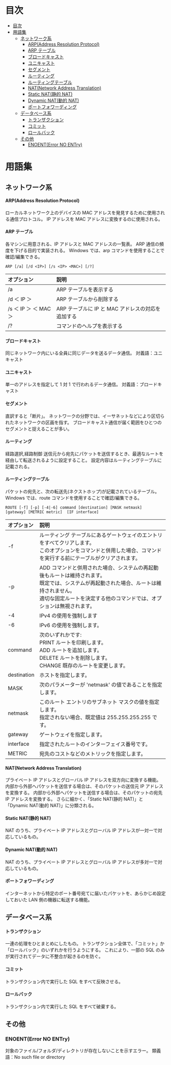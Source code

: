 # 目次

- [目次](#目次)
- [用語集](#用語集)
  - [ネットワーク系](#ネットワーク系)
      - [ARP(Address Resolution Protocol)](#arpaddress-resolution-protocol)
      - [ARP テーブル](#arp-テーブル)
      - [ブロードキャスト](#ブロードキャスト)
      - [ユニキャスト](#ユニキャスト)
      - [セグメント](#セグメント)
      - [ルーティング](#ルーティング)
      - [ルーティングテーブル](#ルーティングテーブル)
      - [NAT(Network Address Translation)](#natnetwork-address-translation)
      - [Static NAT(静的 NAT)](#static-nat静的-nat)
      - [Dynamic NAT(動的 NAT)](#dynamic-nat動的-nat)
      - [ポートフォワーディング](#ポートフォワーディング)
  - [データベース系](#データベース系)
      - [トランザクション](#トランザクション)
      - [コミット](#コミット)
      - [ロールバック](#ロールバック)
  - [その他](#その他)
    - [ENOENT(Error NO ENTry)](#enoenterror-no-entry)

# 用語集

## ネットワーク系

#### ARP(Address Resolution Protocol)

ローカルネットワーク上のデバイスの MAC アドレスを発見するために使用される通信プロトコル。
IP アドレスを MAC アドレスに変換するのに使用される。

#### ARP テーブル

各マシンに用意される、IP アドレスと MAC アドレスの一覧表。
ARP 通信の頻度を下げる目的で実装される。
Windows では、arp コマンドを使用することで確認/編集できる。

```
ARP [/a] [/d <IP>] [/s <IP> <MAC>] [/?]
```

| オプション            | 説明                                              |
| :-------------------- | :------------------------------------------------ |
| /a                    | ARP テーブルを表示する                            |
| /d ＜ IP ＞           | ARP テーブルから削除する                          |
| /s ＜ IP ＞ ＜ MAC ＞ | ARP テーブルに IP と MAC アドレスの対応を追加する |
| /?                    | コマンドのヘルプを表示する                        |

#### ブロードキャスト

同じネットワーク内にいる全員に同じデータを送るデータ通信。
対義語：ユニキャスト

#### ユニキャスト

単一のアドレスを指定して 1 対 1 で行われるデータ通信。
対義語：ブロードキャスト

#### セグメント

直訳すると「断片」。
ネットワークの分野では、イーサネットなどにより区切られたネットワークの区画を指す。
ブロードキャスト通信が届く範囲をひとつのセグメントと捉えることが多い。

#### ルーティング

経路選択,経路制御
送信元から宛先にパケットを送信するとき、最適なルートを経由して転送されるように設定すること。
設定内容はルーティングテーブルに記載される。

#### ルーティングテーブル

パケットの宛先と、次の転送先(ネクストホップ)が記載されているテーブル。
Windows では、route コマンドを使用することで確認/編集できる。

```
ROUTE [-f] [-p] [-4|-6] command [destination] [MASK netmask]  [gateway] [METRIC metric]  [IF interface]
```

| オプション  | 説明|
| :---------- | :-- |
| -f          | ルーティング テーブルにあるゲートウェイのエントリをすべてクリアします。<br>このオプションをコマンドと併用した場合、コマンドを実行する前にテーブルがクリアされます。|
| -p          | ADD コマンドと併用された場合、システムの再起動後もルートは維持されます。<br>既定では、システムが再起動された場合、ルートは維持されません。<br>適切な固定ルートを決定する他のコマンドでは、オプションは無視されます。 |
| -4          | IPv4 の使用を強制します|
| -6          | IPv6 の使用を強制します。|
| command     | 次のいずれかです:<br>PRINT ルートを印刷します。<br>ADD ルートを追加します。<br>DELETE ルートを削除します。<br>CHANGE 既存のルートを変更します。|
| destination | ホストを指定します。|
| MASK        | 次のパラメーターが 'netmask' の値であることを指定します。 |
| netmask     | このルート エントリのサブネット マスクの値を指定します。<br>指定されない場合、既定値は 255.255.255.255 です。|
| gateway     | ゲートウェイを指定します。|
| interface   | 指定されたルートのインターフェイス番号です。|
| METRIC      | 宛先のコストなどのメトリックを指定します。|

#### NAT(Network Address Translation)

プライベート IP アドレスとグローバル IP アドレスを双方向に変換する機能。
内部から外部へパケットを送信する場合は、そのパケットの送信元 IP アドレスを変換する。
内部から外部へパケットを送信する場合は、そのパケットの宛先 IP アドレスを変換する。
さらに細かく、「Static NAT(静的 NAT)」と「Dynamic NAT(動的 NAT)」に分類される。

#### Static NAT(静的 NAT)

NAT のうち、プライベート IP アドレスとグローバル IP アドレスが一対一で対応しているもの。

#### Dynamic NAT(動的 NAT)

NAT のうち、プライベート IP アドレスとグローバル IP アドレスが多対一で対応しているもの。

#### ポートフォワーディング

インターネットから特定のポート番号宛てに届いたパケットを、あらかじめ設定しておいた LAN 側の機器に転送する機能。

## データベース系

#### トランザクション

一連の処理をひとまとめにしたもの。
トランザクション全体で、「コミット」か「ロールバック」のいずれかを行うようにする。
これにより、一部の SQL のみが実行されてデータに不整合が起きるのを防ぐ。

#### コミット

トランザクション内で実行した SQL をすべて反映させる。

#### ロールバック

トランザクション内で実行した SQL をすべて破棄する。


## その他

### ENOENT(Error NO ENTry)
対象のファイル/フォルダ/ディレクトリが存在しないことを示すエラー。
類義語：No such file or directory